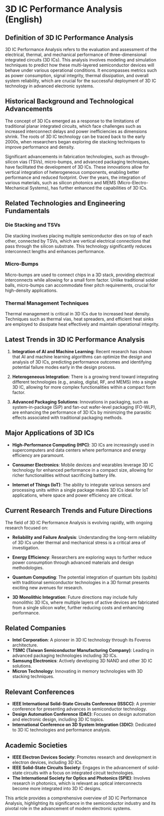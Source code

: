# 3D IC Performance Analysis (English)

## Definition of 3D IC Performance Analysis

3D IC Performance Analysis refers to the evaluation and assessment of the electrical, thermal, and mechanical performance of three-dimensional integrated circuits (3D ICs). This analysis involves modeling and simulation techniques to predict how these multi-layered semiconductor devices will behave under various operational conditions. It encompasses metrics such as power consumption, signal integrity, thermal dissipation, and overall system reliability, which are crucial for the successful deployment of 3D IC technology in advanced electronic systems.

## Historical Background and Technological Advancements

The concept of 3D ICs emerged as a response to the limitations of traditional planar integrated circuits, which face challenges such as increased interconnect delays and power inefficiencies as dimensions shrink. The roots of 3D IC technology can be traced back to the early 2000s, when researchers began exploring die stacking techniques to improve performance and density. 

Significant advancements in fabrication technologies, such as through-silicon vias (TSVs), micro-bumps, and advanced packaging techniques, have facilitated the development of 3D ICs. These innovations allow for vertical integration of heterogeneous components, enabling better performance and reduced footprint. Over the years, the integration of various materials, such as silicon photonics and MEMS (Micro-Electro-Mechanical Systems), has further enhanced the capabilities of 3D ICs.

## Related Technologies and Engineering Fundamentals

### Die Stacking and TSVs

Die stacking involves placing multiple semiconductor dies on top of each other, connected by TSVs, which are vertical electrical connections that pass through the silicon substrate. This technology significantly reduces interconnect lengths and enhances performance. 

### Micro-Bumps

Micro-bumps are used to connect chips in a 3D stack, providing electrical interconnects while allowing for a small form factor. Unlike traditional solder balls, micro-bumps can accommodate finer pitch requirements, crucial for high-density applications.

### Thermal Management Techniques

Thermal management is critical in 3D ICs due to increased heat density. Techniques such as thermal vias, heat spreaders, and efficient heat sinks are employed to dissipate heat effectively and maintain operational integrity.

## Latest Trends in 3D IC Performance Analysis

1. **Integration of AI and Machine Learning**: Recent research has shown that AI and machine learning algorithms can optimize the design and analysis of 3D ICs, predicting performance outcomes and identifying potential failure modes early in the design process.

2. **Heterogeneous Integration**: There is a growing trend toward integrating different technologies (e.g., analog, digital, RF, and MEMS) into a single 3D IC, allowing for more complex functionalities within a compact form factor.

3. **Advanced Packaging Solutions**: Innovations in packaging, such as system-in-package (SiP) and fan-out wafer-level packaging (FO-WLP), are enhancing the performance of 3D ICs by minimizing the parasitic effects associated with traditional packaging methods.

## Major Applications of 3D ICs

- **High-Performance Computing (HPC)**: 3D ICs are increasingly used in supercomputers and data centers where performance and energy efficiency are paramount.
  
- **Consumer Electronics**: Mobile devices and wearables leverage 3D IC technology for enhanced performance in a compact size, allowing for richer functionalities without sacrificing battery life.
  
- **Internet of Things (IoT)**: The ability to integrate various sensors and processing units within a single package makes 3D ICs ideal for IoT applications, where space and power efficiency are critical.

## Current Research Trends and Future Directions

The field of 3D IC Performance Analysis is evolving rapidly, with ongoing research focused on:

- **Reliability and Failure Analysis**: Understanding the long-term reliability of 3D ICs under thermal and mechanical stress is a critical area of investigation.

- **Energy Efficiency**: Researchers are exploring ways to further reduce power consumption through advanced materials and design methodologies.

- **Quantum Computing**: The potential integration of quantum bits (qubits) with traditional semiconductor technologies in a 3D format presents exciting new avenues for research.

- **3D Monolithic Integration**: Future directions may include fully monolithic 3D ICs, where multiple layers of active devices are fabricated from a single silicon wafer, further reducing costs and enhancing performance.

## Related Companies

- **Intel Corporation**: A pioneer in 3D IC technology through its Foveros architecture.
- **TSMC (Taiwan Semiconductor Manufacturing Company)**: Leading in advanced packaging technologies including 3D ICs.
- **Samsung Electronics**: Actively developing 3D NAND and other 3D IC solutions.
- **Micron Technology**: Innovating in memory technologies with 3D stacking techniques.

## Relevant Conferences

- **IEEE International Solid-State Circuits Conference (ISSCC)**: A premier conference for presenting advances in semiconductor technology.
- **Design Automation Conference (DAC)**: Focuses on design automation and electronic design, including 3D IC topics.
- **International Conference on 3D System Integration (3DIC)**: Dedicated to 3D IC technologies and performance analysis.

## Academic Societies

- **IEEE Electron Devices Society**: Promotes research and development in electron devices, including 3D ICs.
- **IEEE Solid-State Circuits Society**: Engages in the advancement of solid-state circuits with a focus on integrated circuit technologies.
- **The International Society for Optics and Photonics (SPIE)**: Involves research in photonics, which is relevant as optical interconnects become more integrated into 3D IC designs. 

This article provides a comprehensive overview of 3D IC Performance Analysis, highlighting its significance in the semiconductor industry and its pivotal role in the advancement of modern electronic systems.